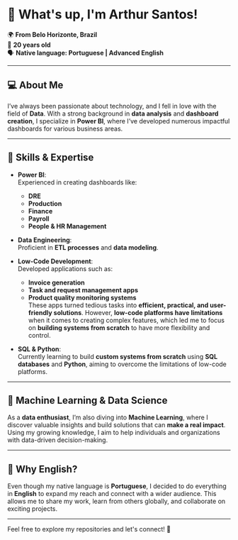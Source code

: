 # 👋 What's up, I'm Arthur Santos!

🌍 **From Belo Horizonte, Brazil**  
🎂 **20 years old**  
🗣️ **Native language: Portuguese | Advanced English**

---

## 💻 About Me

I’ve always been passionate about technology, and I fell in love with the field of **Data**. With a strong background in **data analysis** and **dashboard creation**, I specialize in **Power BI**, where I’ve developed numerous impactful dashboards for various business areas.

---

## 🔧 Skills & Expertise

- **Power BI**:  
  Experienced in creating dashboards like:  
  - **DRE**  
  - **Production**  
  - **Finance**  
  - **Payroll**  
  - **People & HR Management**

- **Data Engineering**:  
  Proficient in **ETL processes** and **data modeling**.

- **Low-Code Development**:  
  Developed applications such as:
  - **Invoice generation**  
  - **Task and request management apps**  
  - **Product quality monitoring systems**  
  These apps turned tedious tasks into **efficient, practical, and user-friendly solutions**. However, **low-code platforms have limitations** when it comes to creating complex features, which led me to focus on **building systems from scratch** to have more flexibility and control.

- **SQL & Python**:  
  Currently learning to build **custom systems from scratch** using **SQL databases** and **Python**, aiming to overcome the limitations of low-code platforms.

---

## 🤖 Machine Learning & Data Science

As a **data enthusiast**, I’m also diving into **Machine Learning**, where I discover valuable insights and build solutions that can **make a real impact**. Using my growing knowledge, I aim to help individuals and organizations with data-driven decision-making.

---

## 🚀 Why English?

Even though my native language is **Portuguese**, I decided to do everything in **English** to expand my reach and connect with a wider audience. This allows me to share my work, learn from others globally, and collaborate on exciting projects.

---

Feel free to explore my repositories and let's connect! 🚀
